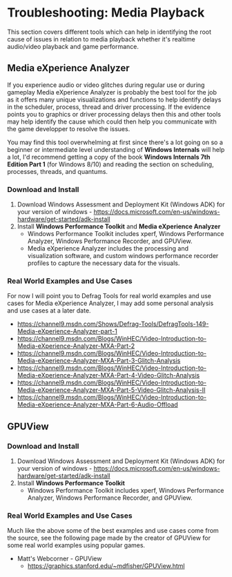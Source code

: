 # Troubleshooting: Media Playback

This section covers different tools which can help in identifying the root cause of issues in relation to media playback whether it's realtime audio/video playback and game performance.

## Media eXperience Analyzer
If you experience audio or video glitches during regular use or during gameplay Media eXperience Analyzer is probably the best tool for the job as it offers
many unique visualizations and functions to help identify delays in the scheduler, process, thread and driver processing. 
If the evidence points you to graphics or driver processing delays then this and other tools may help identify the cause which could then help you communicate with the game developper to resolve the issues.

You may find this tool overwhelming at first since there's a lot going on so a beginner or intermediate level understanding of **Windows Internals** will help a lot, I'd recommend getting a copy of the book **Windows Internals 7th Edition Part 1** (for Windows 8/10) and reading the section on scheduling, processes, threads, and quantums.

### Download and Install
1. Download Windows Assessment and Deployment Kit (Windows ADK) for your version of windows - https://docs.microsoft.com/en-us/windows-hardware/get-started/adk-install
2. Install **Windows Performance Toolkit** and **Media eXperience Analyzer**
   * Windows Performance Toolkit includes xperf, Windows Performance Analyzer, Windows Performance Recorder, and GPUView.
   * Media eXperience Analyzer includes the processing and visualization software, and custom windows performance recorder profiles to capture the necessary data for the visuals.

### Real World Examples and Use Cases
For now I will point you to Defrag Tools for real world examples and use cases for Media eXperience Analyzer, I may add some personal analysis and use cases at a later date.
* https://channel9.msdn.com/Shows/Defrag-Tools/DefragTools-149-Media-eXperience-Analyzer-part-1
* https://channel9.msdn.com/Blogs/WinHEC/Video-Introduction-to-Media-eXperience-Analyzer-MXA-Part-2
* https://channel9.msdn.com/Blogs/WinHEC/Video-Introduction-to-Media-eXperience-Analyzer-MXA-Part-3-Glitch-Analysis
* https://channel9.msdn.com/Blogs/WinHEC/Video-Introduction-to-Media-eXperience-Analyzer-MXA-Part-4-Video-Glitch-Analysis
* https://channel9.msdn.com/Blogs/WinHEC/Video-Introduction-to-Media-eXperience-Analyzer-MXA-Part-5-Video-Glitch-Analysis-II
* https://channel9.msdn.com/Blogs/WinHEC/Video-Introduction-to-Media-eXperience-Analyzer-MXA-Part-6-Audio-Offload

## GPUView
### Download and Install
1. Download Windows Assessment and Deployment Kit (Windows ADK) for your version of windows - https://docs.microsoft.com/en-us/windows-hardware/get-started/adk-install
2. Install **Windows Performance Toolkit**
   * Windows Performance Toolkit includes xperf, Windows Performance Analyzer, Windows Performance Recorder, and GPUView.

### Real World Examples and Use Cases
Much like the above some of the best examples and use cases come from the source, see the following page made by the creator of GPUView for some real world examples using popular games.
* Matt's Webcorner - GPUView
  * https://graphics.stanford.edu/~mdfisher/GPUView.html
